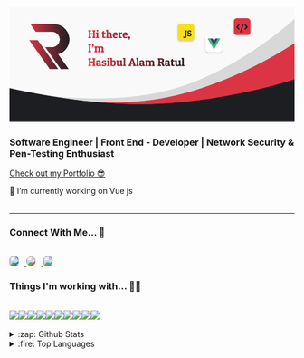 <img src="https://raw.githubusercontent.com/ratul16/ratul16/master/img/banner.png">

### Software Engineer | Front End - Developer | Network Security & Pen-Testing Enthusiast

[Check out my Portfolio 😎](https://ratul16.netlify.com/) 

🔭 I’m currently working on Vue js  
<br>
<hr>

<!-- ![Profile views](https://gpvc.arturio.dev/ratul16)   -->
### Connect With Me... 🤝
<br>
<a href="https://www.linkedin.com/in/ratul16/">
    <img width="32" style="background-color:#0077B5; border-radius:5px; margin-right:10px;" src="https://simpleicons.org/icons/linkedin.svg"/>
</a>

<a href="https://www.linkedin.com/in/ratul16/">
    <img width="32" style="background-color:#DC3545; border-radius:10px; margin-right:10px;" src="https://simpleicons.org/icons/instagram.svg"/>
</a>

<a href="https://www.linkedin.com/in/ratul16/">
    <img width="32" style="background-color:#1DA1F2; border-radius:5px" src="https://simpleicons.org/icons/twitter.svg"/>
</a>

<br>

### Things I'm working with... 👨‍💻
<br>
<div style="display:flex;">
   <img src="https://img.shields.io/badge/vuejs%20-%2335495e.svg?&style=for-the-badge&logo=vue.js&logoColor=%234FC08D"/>

   <img src="https://img.shields.io/badge/javascript%20-%23323330.svg?&style=for-the-badge&logo=javascript&logoColor=%23F7DF1E"/>

   <img src="https://img.shields.io/badge/SASS%20-hotpink.svg?&style=for-the-badge&logo=SASS&logoColor=white"/>

   <img src="https://img.shields.io/badge/html5%20-%23E34F26.svg?&style=for-the-badge&logo=html5&logoColor=white"/>

   <img src="https://img.shields.io/badge/css3%20-%231572B6.svg?&style=for-the-badge&logo=css3&logoColor=white"/>

   <img src="https://img.shields.io/badge/bootstrap%20-%23563D7C.svg?&style=for-the-badge&logo=bootstrap&logoColor=white"/>

   <img src="https://img.shields.io/badge/jquery%20-%230769AD.svg?&style=for-the-badge&logo=jquery&logoColor=white"/>

   <img src="https://img.shields.io/badge/mysql-%2300f.svg?&style=for-the-badge&logo=mysql&logoColor=white"/>

   <img src="https://img.shields.io/badge/git%20-%23F05033.svg?&style=for-the-badge&logo=git&logoColor=white"/>

   <img src="https://img.shields.io/badge/github%20-%23121011.svg?&style=for-the-badge&logo=github&logoColor=white"/>
</div>

<br />

<details>
  <summary>:zap: Github Stats</summary>
  <br>
  <img align="center" alt="ratul16's Github Stats" src="https://github-readme-stats.ratul16.vercel.app/api?username=ratul16&show_icons=true&hide_border=true&theme=dracula&hide=prs" />

</details>

<details>
  <summary>:fire: Top Languages</summary>
  <br>
  <img align="center" alt="ratul16's Github lang used" src="https://github-readme-stats.ratul16.vercel.app/api/top-langs/?username=ratul16&layout=compact" />
</details>

